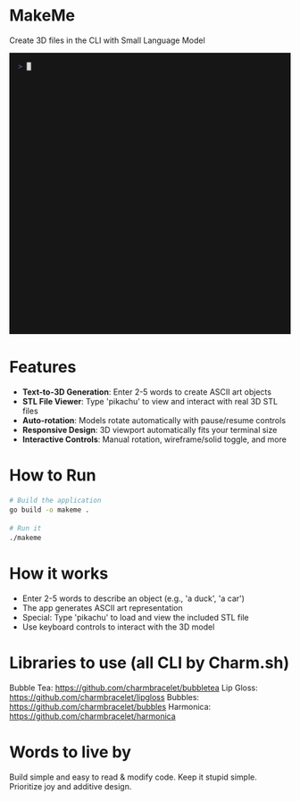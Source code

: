 # MakeMe
Create 3D files in the CLI with Small Language Model

![Demo](demo.gif)


# Features

- **Text-to-3D Generation**: Enter 2-5 words to create ASCII art objects
- **STL File Viewer**: Type 'pikachu' to view and interact with real 3D STL files
- **Auto-rotation**: Models rotate automatically with pause/resume controls
- **Responsive Design**: 3D viewport automatically fits your terminal size
- **Interactive Controls**: Manual rotation, wireframe/solid toggle, and more

# How to Run

```bash
# Build the application
go build -o makeme .

# Run it
./makeme
```

# How it works

- Enter 2-5 words to describe an object (e.g., 'a duck', 'a car')
- The app generates ASCII art representation
- Special: Type 'pikachu' to load and view the included STL file
- Use keyboard controls to interact with the 3D model

# Libraries to use (all CLI by Charm.sh)
Bubble Tea: https://github.com/charmbracelet/bubbletea
Lip Gloss: https://github.com/charmbracelet/lipgloss
Bubbles: https://github.com/charmbracelet/bubbles
Harmonica: https://github.com/charmbracelet/harmonica

# Words to live by

Build simple and easy to read & modify code. Keep it stupid simple.
Prioritize joy and additive design.
